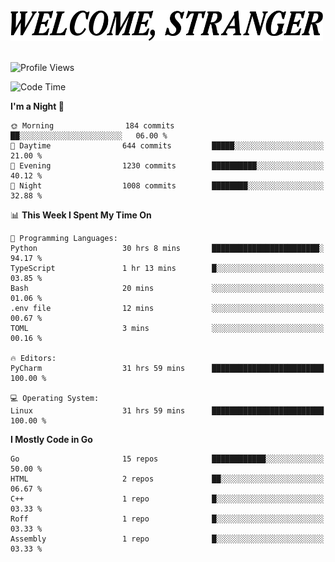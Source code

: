 <div>
  <picture>
    <source media="(prefers-color-scheme: dark)" srcset="./headers/welcome_white.png">
    <img alt="WELCOME, STRANGER" src="./headers/welcome.png" width="500">
  </picture>
</div>

<br>

![Profile Views](https://komarev.com/ghpvc/?username=darleet&color=blue)

<!--START_SECTION:waka-->
![Code Time](http://img.shields.io/badge/Code%20Time-548%20hrs%2023%20mins-blue)

**I'm a Night 🦉** 

```text
🌞 Morning                184 commits         ██░░░░░░░░░░░░░░░░░░░░░░░   06.00 % 
🌆 Daytime                644 commits         █████░░░░░░░░░░░░░░░░░░░░   21.00 % 
🌃 Evening                1230 commits        ██████████░░░░░░░░░░░░░░░   40.12 % 
🌙 Night                  1008 commits        ████████░░░░░░░░░░░░░░░░░   32.88 % 
```


📊 **This Week I Spent My Time On** 

```text
💬 Programming Languages: 
Python                   30 hrs 8 mins       ████████████████████████░   94.17 % 
TypeScript               1 hr 13 mins        █░░░░░░░░░░░░░░░░░░░░░░░░   03.85 % 
Bash                     20 mins             ░░░░░░░░░░░░░░░░░░░░░░░░░   01.06 % 
.env file                12 mins             ░░░░░░░░░░░░░░░░░░░░░░░░░   00.67 % 
TOML                     3 mins              ░░░░░░░░░░░░░░░░░░░░░░░░░   00.16 % 

🔥 Editors: 
PyCharm                  31 hrs 59 mins      █████████████████████████   100.00 % 

💻 Operating System: 
Linux                    31 hrs 59 mins      █████████████████████████   100.00 % 
```

**I Mostly Code in Go** 

```text
Go                       15 repos            ████████████░░░░░░░░░░░░░   50.00 % 
HTML                     2 repos             ██░░░░░░░░░░░░░░░░░░░░░░░   06.67 % 
C++                      1 repo              █░░░░░░░░░░░░░░░░░░░░░░░░   03.33 % 
Roff                     1 repo              █░░░░░░░░░░░░░░░░░░░░░░░░   03.33 % 
Assembly                 1 repo              █░░░░░░░░░░░░░░░░░░░░░░░░   03.33 % 
```




<!--END_SECTION:waka-->
